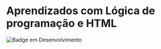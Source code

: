 # Aprendizados com Lógica de programação e HTML

![Badge em Desenvolvimento](http://img.shields.io/static/v1?label=STATUS&message=EM%20DESENVOLVIMENTO&color=GREEN&style=for-the-badge)
